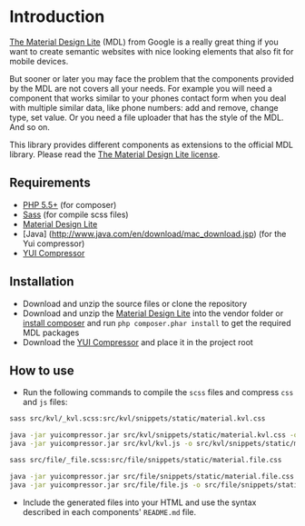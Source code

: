 # Introduction
[The Material Design Lite](https://github.com/google/material-design-lite) (MDL) from Google is a really great thing if
you want to create semantic websites with nice looking elements that also fit for mobile devices.

But sooner or later you may face the problem that the components provided by the MDL are not covers all your needs. 
For example you will need a component that works similar to your phones contact form when you deal with multiple similar data, 
like phone numbers: add and remove, change type, set value. Or you need a file uploader that has the style of the MDL. And so on.
 
This library provides different components as extensions to the official MDL library.
Please read the [The Material Design Lite license](LICENSE-MDL). 
 
Requirements
------------

- [PHP 5.5+](http://php.net/downloads.php) (for composer)
- [Sass](http://sass-lang.com/install) (for compile scss files)
- [Material Design Lite](https://github.com/google/material-design-lite)
- [Java] (http://www.java.com/en/download/mac_download.jsp) (for the Yui compressor)
- [YUI Compressor](http://yui.github.io/yuicompressor/)

Installation
------------

- Download and unzip the source files or clone the repository
- Download and unzip the [Material Design Lite](https://github.com/google/material-design-lite) into the vendor folder or [install composer](https://getcomposer.org/doc/00-intro.md#installation-nix) and run `php composer.phar install` to get the required MDL packages
- Download the [YUI Compressor](http://yui.github.io/yuicompressor/) and place it in the project root

How to use
----------
- Run the following commands to compile the `scss` files and compress `css` and `js` files:

```bash
sass src/kvl/_kvl.scss:src/kvl/snippets/static/material.kvl.css

java -jar yuicompressor.jar src/kvl/snippets/static/material.kvl.css -o src/kvl/snippets/static/material.kvl.min.css
java -jar yuicompressor.jar src/kvl/kvl.js -o src/kvl/snippets/static/material.kvl.min.js

sass src/file/_file.scss:src/file/snippets/static/material.file.css

java -jar yuicompressor.jar src/file/snippets/static/material.file.css -o src/file/snippets/static/material.file.min.css
java -jar yuicompressor.jar src/file/file.js -o src/file/snippets/static/material.file.min.js

```

- Include the generated files into your HTML and use the syntax described in each components' `README.md` file.

